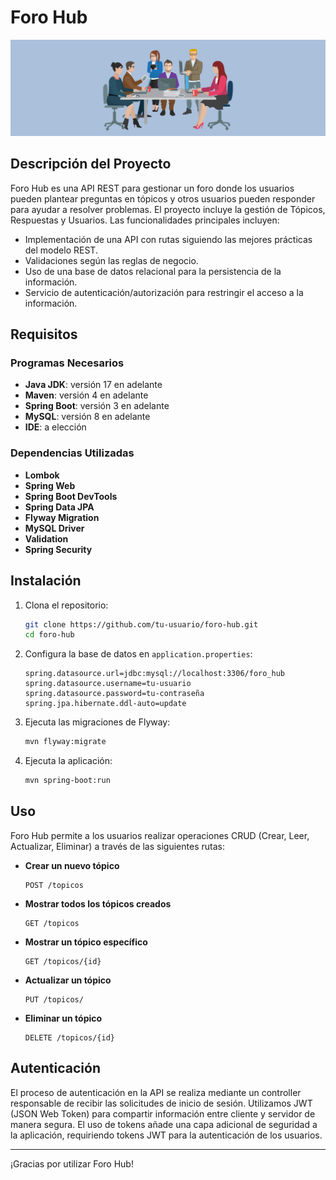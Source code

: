 # Foro Hub

![Mesa Redonda](foro.jpg)

## Descripción del Proyecto

Foro Hub es una API REST para gestionar un foro donde los usuarios pueden plantear preguntas en tópicos y otros usuarios pueden responder para ayudar a resolver problemas. El proyecto incluye la gestión de Tópicos, Respuestas y Usuarios. Las funcionalidades principales incluyen:

- Implementación de una API con rutas siguiendo las mejores prácticas del modelo REST.
- Validaciones según las reglas de negocio.
- Uso de una base de datos relacional para la persistencia de la información.
- Servicio de autenticación/autorización para restringir el acceso a la información.

## Requisitos

### Programas Necesarios

- **Java JDK**: versión 17 en adelante
- **Maven**: versión 4 en adelante
- **Spring Boot**: versión 3 en adelante
- **MySQL**: versión 8 en adelante
- **IDE**: a elección

### Dependencias Utilizadas

- **Lombok**
- **Spring Web**
- **Spring Boot DevTools**
- **Spring Data JPA**
- **Flyway Migration**
- **MySQL Driver**
- **Validation**
- **Spring Security**

## Instalación

1. Clona el repositorio:
    ```sh
    git clone https://github.com/tu-usuario/foro-hub.git
    cd foro-hub
    ```

2. Configura la base de datos en `application.properties`:
    ```properties
    spring.datasource.url=jdbc:mysql://localhost:3306/foro_hub
    spring.datasource.username=tu-usuario
    spring.datasource.password=tu-contraseña
    spring.jpa.hibernate.ddl-auto=update
    ```

3. Ejecuta las migraciones de Flyway:
    ```sh
    mvn flyway:migrate
    ```

4. Ejecuta la aplicación:
    ```sh
    mvn spring-boot:run
    ```

## Uso

Foro Hub permite a los usuarios realizar operaciones CRUD (Crear, Leer, Actualizar, Eliminar) a través de las siguientes rutas:

- **Crear un nuevo tópico**
    ```http
    POST /topicos
    ```

- **Mostrar todos los tópicos creados**
    ```http
    GET /topicos
    ```

- **Mostrar un tópico específico**
    ```http
    GET /topicos/{id}
    ```

- **Actualizar un tópico**
    ```http
    PUT /topicos/
    ```

- **Eliminar un tópico**
    ```http
    DELETE /topicos/{id}
    ```

## Autenticación

El proceso de autenticación en la API se realiza mediante un controller responsable de recibir las solicitudes de inicio de sesión. Utilizamos JWT (JSON Web Token) para compartir información entre cliente y servidor de manera segura.
El uso de tokens añade una capa adicional de seguridad a la aplicación, requiriendo tokens JWT para la autenticación de los usuarios.


---

¡Gracias por utilizar Foro Hub!
